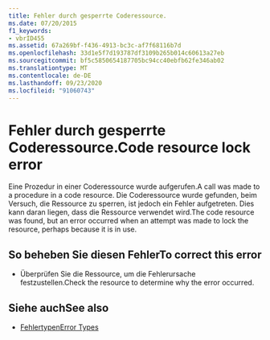 ```yaml
---
title: Fehler durch gesperrte Coderessource.
ms.date: 07/20/2015
f1_keywords:
- vbrID455
ms.assetid: 67a269bf-f436-4913-bc3c-af7f68116b7d
ms.openlocfilehash: 33d1e5f7d193787df3109b265b014c60613a27eb
ms.sourcegitcommit: bf5c5850654187705bc94cc40ebfb62fe346ab02
ms.translationtype: MT
ms.contentlocale: de-DE
ms.lasthandoff: 09/23/2020
ms.locfileid: "91060743"
---
```

# <a name="code-resource-lock-error"></a><span data-ttu-id="c3b18-102">Fehler durch gesperrte Coderessource.</span><span class="sxs-lookup"><span data-stu-id="c3b18-102">Code resource lock error</span></span>

<span data-ttu-id="c3b18-103">Eine Prozedur in einer Coderessource wurde aufgerufen.</span><span class="sxs-lookup"><span data-stu-id="c3b18-103">A call was made to a procedure in a code resource.</span></span> <span data-ttu-id="c3b18-104">Die Coderessource wurde gefunden, beim Versuch, die Ressource zu sperren, ist jedoch ein Fehler aufgetreten. Dies kann daran liegen, dass die Ressource verwendet wird.</span><span class="sxs-lookup"><span data-stu-id="c3b18-104">The code resource was found, but an error occurred when an attempt was made to lock the resource, perhaps because it is in use.</span></span>  
  
## <a name="to-correct-this-error"></a><span data-ttu-id="c3b18-105">So beheben Sie diesen Fehler</span><span class="sxs-lookup"><span data-stu-id="c3b18-105">To correct this error</span></span>  
  
- <span data-ttu-id="c3b18-106">Überprüfen Sie die Ressource, um die Fehlerursache festzustellen.</span><span class="sxs-lookup"><span data-stu-id="c3b18-106">Check the resource to determine why the error occurred.</span></span>  
  
## <a name="see-also"></a><span data-ttu-id="c3b18-107">Siehe auch</span><span class="sxs-lookup"><span data-stu-id="c3b18-107">See also</span></span>

- [<span data-ttu-id="c3b18-108">Fehlertypen</span><span class="sxs-lookup"><span data-stu-id="c3b18-108">Error Types</span></span>](../programming-guide/language-features/error-types.md)
